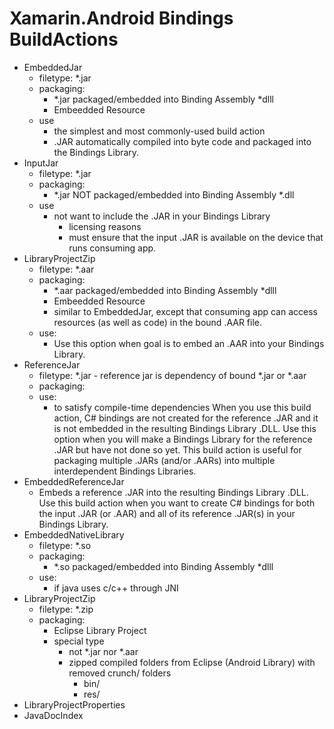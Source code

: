 # Xamarin.Android Bindings BuildActions



*	EmbeddedJar	
	*	filetype: 	*.jar
	*	packaging:	
		*	*.jar packaged/embedded into Binding Assembly *dlll
		*	Embeedded Resource 
	*	use
		* 	the simplest and most commonly-used build action
		*	.JAR automatically compiled into byte code and packaged into the 
			Bindings Library.
*	InputJar	
	*	filetype: 	*.jar
	*	packaging:	
		*	*.jar NOT packaged/embedded into Binding Assembly *.dll
	*	use
		*	not want to include the .JAR in your Bindings Library 
			*	licensing reasons
			*	must ensure that the input .JAR is available on the device that runs 
				consuming app.			
*	LibraryProjectZip	
	*	filetype: 	*.aar
	*	packaging:	
		*	*.aar packaged/embedded into Binding Assembly *dlll
		*	Embeedded Resource 
		*	similar to EmbeddedJar, except that consuming app can access resources 
			(as well as code)  in the bound .AAR file.	
	*	use:
		*	Use this option when goal is to embed an .AAR into your Bindings Library.	
*	ReferenceJar
	*	filetype: 	*.jar - reference jar is dependency of bound *.jar or *.aar
	*	packaging:	
	*	use:
		*	to satisfy compile-time dependencies
		When you use this build action, C# bindings are not created for the reference 
		.JAR and it is not embedded in the resulting Bindings Library .DLL.	Use this 
		option when you will make a Bindings Library for the reference .JAR but have not 
		done so yet. This build action is useful for packaging multiple .JARs (and/or .AARs) into multiple interdependent Bindings Libraries.
*	EmbeddedReferenceJar	
	*	Embeds a reference .JAR into the resulting Bindings Library .DLL.	Use this build action when you want to create C# bindings for both the input .JAR (or .AAR) and all of its reference .JAR(s) in your Bindings Library.
*	EmbeddedNativeLibrary
	*	filetype: 	*.so
	*	packaging:	
		*	*.so packaged/embedded into Binding Assembly *dlll
	*	use:
		*	if java uses c/c++ through JNI
*	LibraryProjectZip
	*	filetype: 	*.zip
	*	packaging:	
		*	Eclipse Library Project
		*	special type 
			*	not *.jar nor *.aar
			*	zipped compiled folders from Eclipse (Android Library)
				with removed crunch/ folders
				*	bin/
				*	res/
*	LibraryProjectProperties
*	JavaDocIndex
			